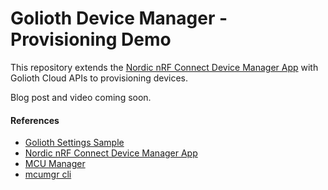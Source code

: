 # Golioth Device Manager - Provisioning Demo

This repository extends the [Nordic nRF Connect Device Manager App](https://github.com/NordicSemiconductor/IOS-nRF-Connect-Device-Manager) with Golioth Cloud APIs to provisioning devices.

Blog post and video coming soon.

#### References

- [Golioth Settings Sample](https://github.com/golioth/zephyr-sdk/tree/main/samples/settings)
- [Nordic nRF Connect Device Manager App](https://github.com/NordicSemiconductor/IOS-nRF-Connect-Device-Manager)
- [MCU Manager](https://docs.zephyrproject.org/latest/guides/device_mgmt/mcumgr.html)
- [mcumgr cli](https://github.com/apache/mynewt-mcumgr-cli)
